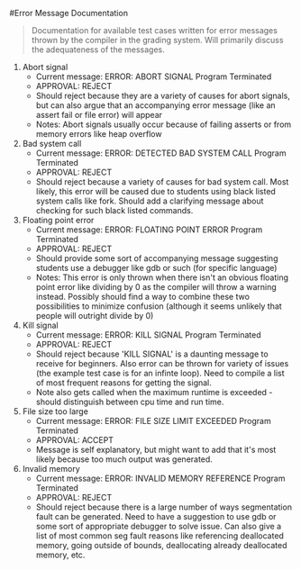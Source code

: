 #Error Message Documentation

>Documentation for available test cases written for error messages thrown by the
>compiler in the grading system. Will primarily discuss the adequateness of the
>messages.

1. Abort signal
   - Current message: ERROR: ABORT SIGNAL Program Terminated
   - APPROVAL: REJECT
   - Should reject because they are a variety of causes for abort signals, but
     can also argue that an accompanying error message (like an assert fail or
     file error) will appear
   - Notes: Abort signals usually occur because of failing asserts or from memory
     errors like heap overflow
2. Bad system call
    - Current message: ERROR: DETECTED BAD SYSTEM CALL Program Terminated
    - APPROVAL: REJECT
    - Should reject because a variety of causes for bad system call.  Most likely,
      this error will be caused due to students using black listed system calls like
      fork.  Should add a clarifying message about checking for such black listed
      commands.
3. Floating point error
    - Current message: ERROR: FLOATING POINT ERROR Program Terminated
    - APPROVAL: REJECT
    - Should provide some sort of accompanying message suggesting students use a
      debugger like gdb or such (for specific language)
    - Notes: This error is only thrown when there isn't an obvious floating point error
      like dividing by 0 as the compiler will throw a warning instead.  Possibly should
      find a way to combine these two possibilities to minimize confusion (although it
      seems unlikely that people will outright divide by 0)
4. Kill signal
    - Current message: ERROR: KILL SIGNAL Program Terminated
    - APPROVAL: REJECT
    - Should reject because 'KILL SIGNAL' is a daunting message to receive for beginners.
      Also error can be thrown for variety of issues (the example test case is for an
      infinte loop). Need to compile a list of most frequent reasons for getting the signal.
    - Note also gets called when the maximum runtime is exceeded - should distinguish between
      cpu time and run time.
5. File size too large
    - Current message: ERROR: FILE SIZE LIMIT EXCEEDED Program Terminated
    - APPROVAL: ACCEPT
    - Message is self explanatory, but might want to add that it's most likely because
      too much output was generated.
6. Invalid memory
    - Current message: ERROR: INVALID MEMORY REFERENCE Program Terminated
    - APPROVAL: REJECT
    - Should reject because there is a large number of ways segmentation fault can be
      generated.  Need to have a suggestion to use gdb or some sort of appropriate
      debugger to solve issue.  Can also give a list of most common seg fault reasons
      like referencing deallocated memory, going outside of bounds, deallocating already
      deallocated memory, etc.

